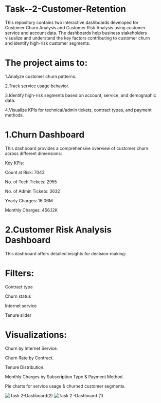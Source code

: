 # Task--2-Customer-Retention
This repository contains two interactive dashboards developed for Customer Churn Analysis and Customer Risk Analysis using customer service and account data. The dashboards help business stakeholders visualize and understand the key factors contributing to customer churn and identify high-risk customer segments.

# The project aims to:

1.Analyze customer churn patterns.

2.Track service usage behavior.

3.Identify high-risk segments based on account, service, and demographic data.

4.Visualize KPIs for technical/admin tickets, contract types, and payment methods.
# 1.Churn Dashboard
This dashboard provides a comprehensive overview of customer churn across different dimensions:

Key KPIs:

Count at Risk: 7043

No. of Tech Tickets: 2955

No. of Admin Tickets: 3632

Yearly Charges: 16.06M

Monthly Charges: 456.12K

# 2.Customer Risk Analysis Dashboard
This dashboard offers detailed insights for decision-making:

# Filters:

Contract type

Churn status

Internet service

Tenure slider

# Visualizations:

Churn by Internet Service.

Churn Rate by Contract.

Tenure Distribution.

Monthly Charges by Subscription Type & Payment Method.

Pie charts for service usage & churned customer segments.

![Task 2-Dashboard(2)](https://github.com/user-attachments/assets/879667b7-9ef6-4cca-b252-20a6dacf4c1a)
![Task 2 -Dashboard (1)](https://github.com/user-attachments/assets/11d6c5dd-c52a-40d8-8bd4-79faa4cea592)

